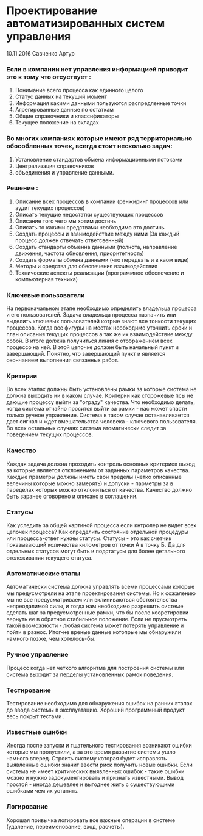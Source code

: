 
# Проектирование автоматизированных систем управления
10.11.2016 
Савченко Артур


### Если в компании нет управления информацией приводит это к тому что отсуствует :

1. Понимание всего процесса как единного целого
2. Статус данных на текущий момент
3. Информация какими данными пользуются распредленные точки
4. Агрегированные данные по остаткам 
5. Общие справочники и классификаторы
6. Текущее положение на складах 

### Во многих компаниях которые имеют ряд территориально обособленных точек, всегда стоит несколько задач:  
1. Установление стандартов обмена информационными потоками
2. Централизация справочников
3. объединения и управление данными. 

### Решение :
1. Описание всех процессов в компании (ренжиринг процессов или аудит текущих процессов)
2. Описать текущие недостатки существующих процессов 
2. Описание того чего мы хотим достичь 
3. Описать то какими средствами необходимо это достичь 
3. Создать процессы и взаимодействие между ними (За каждый процесс должен отвечать ответсвенный) 
4. Создать стандарты обменна данными (полнота, направление движения, частота обновления, приоритетность) 
5. Создать форматы обмена данными (что передвать и в каом виде)  
6. Методы и средства для обеспечения взаимодействия  
7. Технические аспекты реализации (программное обеспечение и компьютерная техника)  

### Ключевые пользователи
На первоначальном этапе необходимо определить владельца процесса и его пользователей.
Задача владельца процесса назначить или выделить ключевых пользователей котрые знают все тонкости текущих процессов.
Когда все фигуры на местах необходимо уточнить сроки и план описания текущих процессов а так же их взаимодействие между собой. В итоге должна получиться линия с отображением всех процессо на ней. В этой цепочке должен быть начальный пункт и завершающий. Понятно, что завершающий пункт и является окончанием выполнения связанных работ. 

### Критерии
Во всех этапах должны быть установлены рамки за которые система не должна выходить ни в каком случае. Критерии как сторожевые псы не дающие процессу выйти за "ограду" качества. Что необходимо делать, когда система отчайно просится выйти за рамки - нас может спасти только ручное управление. Система в таком случае останавливается дает сигнал и ждет вмешательства человека - ключевого пользователя. Во всех остальных случаях система атоматически следит за поведением текущих процессов.

### Качество
Каждая задача должна проходить контроль основных критериев выход за которые является отклонением от заданных параметров качества. Каждые праметры должны иметь свои пределы (четко описанные велечины которые можно замерять) и допуски - парметры за в паределах которых можно отклониться от качества. Качество должно быть заранее оговорено и описано в соглашении.  

### Статусы
Как уследить за общей картиной процесса если кнтролер не видет всех цепочек процесса? Как определить состояние отдельной процедуры или процесса-ответ нужны статусы. Статусы - это как счетчик показывающий количества километров от точки А в точку Б. Да для отдельных статусов могут быть и подстатусы для более детального отслеживания текущего статуса.

### Автоматические этапы
Автоматически система должна управлять всеми процессами которые мы предусмотрели на этапе проектирования системы. Но к сожалению мы не все предусматриваем или вклиниваються обстоятельства непреодалимой силы, и тогда нам необходимо разрешить системе сделать шаг за предусмотренные рамки, что бы после кооретировки вернуть ее в обратное стабильное положение. Если не прусмотреть такой возможности - любая система может потерять управление и пойти в разнос. Итог-не вреные данные котопрые мы обнаружили намного позже, чем хотелось-бы.

### Ручное управление
Процесс когда нет четкого алгоритма для построения системы или система выходит за перделы установленных рамок поведения.

### Тестирование
Тестирование необходимо для обнаружения ошибок на ранних этапах до ввода системы в эксплуатацию. Хороший программный продукт весь покрыт тестами .

### Известные ошибки
Иногда после запуски и тщательного тестирования возникают ошибки которые мы пропустили, а за это время развитие системы ушло намного вперед. Строить систему которая будет исправлять выявленные ошибки значит ввести риск получить новые ошибки. Если система не имеет критических выявленных ошибок - такие ошибки можно и нужно задокументировать и признать известными. Вывод простой - иногда дешевлее и выгоднее жить с существующими ошибками чем их устанять.

### Логирование
Хорошая привычка логировать все важные операции в системе (удаление, переименование, вход, расчеты).
